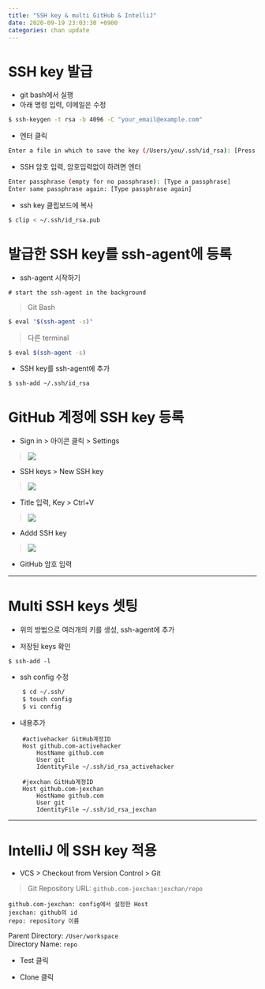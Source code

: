 ```yaml
---
title: "SSH key & multi GitHub & IntelliJ"
date: 2020-09-19 23:03:30 +0900
categories: chan update
---
```

# SSH key 발급

- git bash에서 실행
- 아래 명령 입력, 이메일은 수정

```bash
$ ssh-keygen -t rsa -b 4096 -C "your_email@example.com"
```
- 엔터 클릭

```bash
Enter a file in which to save the key (/Users/you/.ssh/id_rsa): [Press enter]
```

- SSH 암호 입력, 암호입력없이 하려면 엔터

```bash
Enter passphrase (empty for no passphrase): [Type a passphrase]
Enter same passphrase again: [Type passphrase again]
```
- ssh key 클립보드에 복사

```bash
$ clip < ~/.ssh/id_rsa.pub
```

# 발급한 SSH key를 ssh-agent에 등록

- ssh-agent 시작하기
```
# start the ssh-agent in the background
```

> Git Bash
```bash
$ eval "$(ssh-agent -s)"
```
> 다른 terminal
```bash
$ eval $(ssh-agent -s)
```

- SSH key를 ssh-agent에 추가
```bash
$ ssh-add ~/.ssh/id_rsa
```


# GitHub 계정에 SSH key 등록

- Sign in  > 아이콘 클릭 > Settings

> ![](https://help.github.com/assets/images/help/settings/userbar-account-settings.png)

- SSH keys > New SSH key

>![](https://help.github.com/assets/images/help/settings/settings-sidebar-ssh-keys.png)

- Title 입력, Key > Ctrl+V

>![](https://help.github.com/assets/images/help/settings/ssh-key-paste.png)

- Addd SSH key

>![](https://help.github.com/assets/images/help/settings/ssh-add-key.png)


- GitHub 암호 입력

***


# Multi SSH keys 셋팅

- 위의 방법으로 여러개의 키를 생성, ssh-agent에 추가

- 저장된 keys 확인

`$ ssh-add -l`

- ssh config 수정

```bash
    $ cd ~/.ssh/
    $ touch config
    $ vi config
```

- 내용추가
```shell
    #activehacker GitHub계정ID
    Host github.com-activehacker
        HostName github.com
        User git
        IdentityFile ~/.ssh/id_rsa_activehacker

    #jexchan GitHub계정ID
    Host github.com-jexchan
        HostName github.com
        User git
        IdentityFile ~/.ssh/id_rsa_jexchan
```
***
# IntelliJ 에 SSH key 적용

- VCS > Checkout from Version Control > Git

> Git Repository URL:  `github.com-jexchan:jexchan/repo`

```
github.com-jexchan: config에서 설정한 Host
jexchan: github의 id
repo: repository 이름
```
 Parent Directory: `/User/workspace`<br />
 Directory Name: `repo`

- Test 클릭

- Clone 클릭

